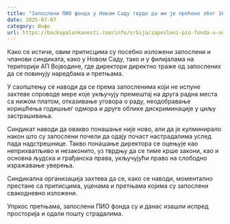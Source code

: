 ```yaml
---
title: "Запослени ПИО фонда у Новом Саду тврде да им је прећено због 16 минута тишине"
date: 2025-07-07
category: Инфо
url: https://backapalankavesti.com/info/srbija/zaposleni-pio-fonda-u-novom-sadu-tvrde-da-im-je-preceno-zbog-16-minuta-tisine/
---
```


Како се истиче, овим притисцима су посебно изложени запослени и чланови синдиката, како у Новом Саду, тако и у филијалама на територији АП Војводине, где директори директно траже од запослених да се повинују наредбама и претњама.

У саопштењу се наводи да се према запосленима који не испуне захтеве спроводе мере које укључују премештај на друга радна места са нижом платом, отказивање уговора о раду, неодобравање коришћења годишњег одмора и друге облике дискриминације у циљу застрашивања.

Синдикат наводи да овакво понашање није ново, али да је кулминирало након што су запослени почели да одају почаст настрадалима услед пада надстрешнице. Такво понашање директора се оцењује као неприхватљиво и незаконито, уз тврдњу да се тиме крше закони, као и основна људска и грађанска права, укључујући право на слободно изражавање уверења.

Синдикална организација захтева да се, како се наводи, моментално престане са притисцима, уценама и претњама којима су запослени свакодневно изложени.

Упркос претњама, запослени ПИО фонда су и данас изашли испред просторија и одали пошту страдалима.
